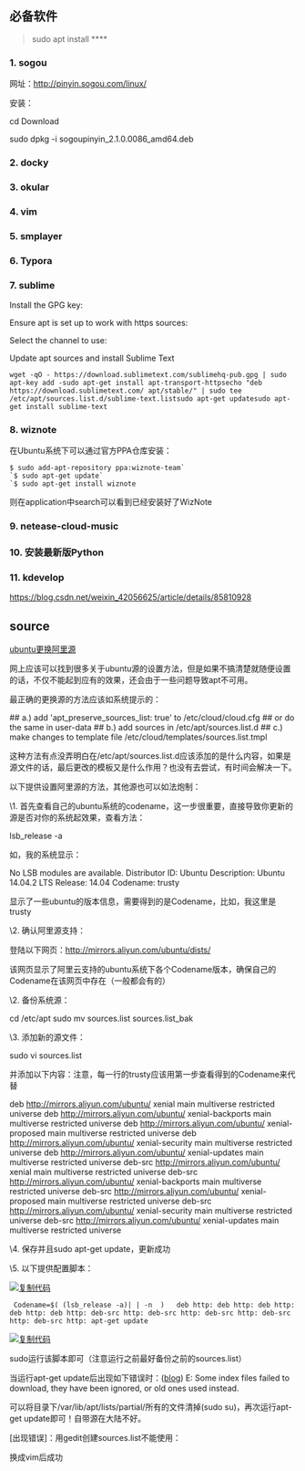 ## 必备软件

> sudo apt install \****

### 1. sogou

网址：http://pinyin.sogou.com/linux/

安装：

cd Download 

sudo dpkg  -i  sogoupinyin_2.1.0.0086_amd64.deb



### 2. docky

### 3. okular

### 4. vim

### 5. smplayer



### 6. Typora





### 7. sublime

Install the GPG key:

Ensure apt is set up to work with https sources:  

Select the channel to use:  

Update apt sources and install Sublime Text  

```
wget -qO - https://download.sublimetext.com/sublimehq-pub.gpg | sudo apt-key add -sudo apt-get install apt-transport-httpsecho "deb https://download.sublimetext.com/ apt/stable/" | sudo tee /etc/apt/sources.list.d/sublime-text.listsudo apt-get updatesudo apt-get install sublime-text
```





### 8. wiznote

在Ubuntu系统下可以通过官方PPA仓库安装：

```
$ sudo add-apt-repository ppa:wiznote-team` 
`$ sudo apt-get update` 
`$ sudo apt-get install wiznote
```

则在application中search可以看到已经安装好了WizNote



### 9. netease-cloud-music

### 10. 安装最新版Python

### 11. kdevelop

https://blog.csdn.net/weixin_42056625/article/details/85810928



## source

[ubuntu更换阿里源](http://www.cnblogs.com/lyon2014/p/4715379.html)

网上应该可以找到很多关于ubuntu源的设置方法，但是如果不搞清楚就随便设置的话，不仅不能起到应有的效果，还会由于一些问题导致apt不可用。



最正确的更换源的方法应该如系统提示的：



\## a.) add 'apt_preserve_sources_list: true' to /etc/cloud/cloud.cfg
\##   or do the same in user-data
\## b.) add sources in /etc/apt/sources.list.d
\## c.) make changes to template file /etc/cloud/templates/sources.list.tmpl



这种方法有点没弄明白在/etc/apt/sources.list.d应该添加的是什么内容，如果是源文件的话，最后更改的模板又是什么作用？也没有去尝试，有时间会解决一下。



以下提供设置阿里源的方法，其他源也可以如法炮制：



\1. 首先查看自己的ubuntu系统的codename，这一步很重要，直接导致你更新的源是否对你的系统起效果，查看方法：



  lsb_release -a



  如，我的系统显示：



No LSB modules are available.
Distributor ID:	Ubuntu
Description:	Ubuntu 14.04.2 LTS
Release:	14.04
Codename:	trusty



  显示了一些ubuntu的版本信息，需要得到的是Codename，比如，我这里是trusty



\2. 确认阿里源支持：



  登陆以下网页：http://mirrors.aliyun.com/ubuntu/dists/



  该网页显示了阿里云支持的ubuntu系统下各个Codename版本，确保自己的Codename在该网页中存在（一般都会有的）



\2. 备份系统源：



  cd /etc/apt
  sudo mv sources.list sources.list_bak



\3. 添加新的源文件：



  sudo vi sources.list



并添加以下内容：注意，每一行的trusty应该用第一步查看得到的Codename来代替



deb http://mirrors.aliyun.com/ubuntu/ xenial main multiverse restricted universe
deb http://mirrors.aliyun.com/ubuntu/ xenial-backports main multiverse restricted universe
deb http://mirrors.aliyun.com/ubuntu/ xenial-proposed main multiverse restricted universe
deb http://mirrors.aliyun.com/ubuntu/ xenial-security main multiverse restricted universe
deb http://mirrors.aliyun.com/ubuntu/ xenial-updates main multiverse restricted universe
deb-src http://mirrors.aliyun.com/ubuntu/ xenial main multiverse restricted universe
deb-src http://mirrors.aliyun.com/ubuntu/ xenial-backports main multiverse restricted universe
deb-src http://mirrors.aliyun.com/ubuntu/ xenial-proposed main multiverse restricted universe
deb-src http://mirrors.aliyun.com/ubuntu/ xenial-security main multiverse restricted universe
deb-src http://mirrors.aliyun.com/ubuntu/ xenial-updates main multiverse restricted universe



\4. 保存并且sudo apt-get update，更新成功



\5. 以下提供配置脚本：



[![复制代码](http://common.cnblogs.com/images/copycode.gif)](file:///usr/share/wiznote/files/editor/index.html)



```
 Codename=$( (lsb_release -a)| | -n  )   deb http: deb http: deb http: deb http: deb http: deb-src http: deb-src http: deb-src http: deb-src http: deb-src http: apt-get update
```



[![复制代码](http://common.cnblogs.com/images/copycode.gif)](file:///usr/share/wiznote/files/editor/index.html)



sudo运行该脚本即可（注意运行之前最好备份之前的sources.list）



当运行apt-get update后出现如下错误时：([blog](http://blog.csdn.net/ronghua_liu/article/details/8609450))
E: Some index files failed to download, they have been ignored, or old ones used instead.

可以将目录下/var/lib/apt/lists/partial/所有的文件清掉(sudo su)，再次运行apt-get update即可！自带源在大陆不好。



[出现错误]：用gedit创建sources.list不能使用：

换成vim后成功